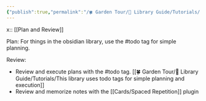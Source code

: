 ```yaml
---
{"publish":true,"permalink":"/🍀 Garden Tour/🧰 Library Guide/Tutorials/» This library's planning and review workflow.md","title":"» This library's planning and review workflow","created":"2022-08-04","modified":"2023-03-14","published":"2025-07-09T09:43:14.149+08:00","tags":["todo"],"cssclasses":""}
---
```


x:: [[Plan and Review]]

Plan: For things in the obsidian library, use the #todo tag for simple planning.

Review:

- Review and execute plans with the #todo tag. [[🍀 Garden Tour/🧰 Library Guide/Tutorials/This library uses todo tags for simple planning and execution]]
- Review and memorize notes with the [[Cards/Spaced Repetition]] plugin 